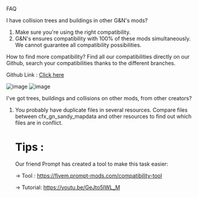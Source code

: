 FAQ

I have collision trees and buildings in other G&N's mods?
1. Make sure you're using the right compatibility.
2. G&N's ensures compatibility with 100% of these mods simultaneously. 
   We cannot guarantee all compatibility possibilities.

How to find more compatibility?
Find all our compatibilities directly on our Github, search your compatibilities thanks to the different branches.

Github Link :  [Click here](https://github.com/G-N-s-Studio/cfx_gn_sandy_mapdata)

![image](https://github.com/G-N-s-Studio/cfx_gn_sandy_mapdata/assets/120711057/b49b8967-1596-482f-826e-150fd4bdb946)
![image](https://github.com/G-N-s-Studio/cfx_gn_sandy_mapdata/assets/120711057/c9ee3e6a-b5a7-4940-978b-3a72d451e173)





I've got trees, buildings and collisions on other mods, from other creators?

1. You probably have duplicate files in several resources. Compare files between cfx_gn_sandy_mapdata and other resources to find out which files are in conflict.

    # Tips :
    Our friend Prompt has created a tool to make this task easier: 

    -> Tool : https://fivem.prompt-mods.com/compatibility-tool

    -> Tutorial: https://youtu.be/GeJto5IWL_M
